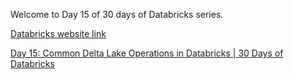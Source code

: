 Welcome to Day 15 of 30 days of Databricks series.

[Databricks website link](https://www.databricks.com/)  

[Day 15: Common Delta Lake Operations in Databricks | 30 Days of Databricks](https://youtu.be/Dx_Y2iBqg6g)